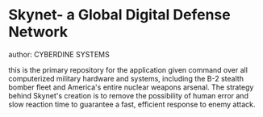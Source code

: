 Skynet- a Global Digital Defense Network
======
author: CYBERDINE SYSTEMS

this is the primary repository for the application given command over all computerized military hardware and systems, including the B-2 stealth bomber fleet and America's entire nuclear weapons arsenal. The strategy behind Skynet's creation is to remove the possibility of human error and slow reaction time to guarantee a fast, efficient response to enemy attack.
